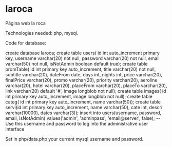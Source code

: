 # laroca
Página web la roca

Technologies needed: php, mysql.

Code for database:

create database laroca;
  create table users(
    id int auto_increment primary key,
    username varchar(20) not null,
    password varchar(20) not null,
    email varchar(50) not null,
    isNotAdmin boolean default true);
  create table promTable(
    id int primary key auto_increment,
    title varchar(20) not null,
    subtitle varchar(20),
    dateFrom date,
    days int,
    nights int,
    price varchar(20),
    finalPrice varchar(20),
    promo varchar(20),
    priority varchar(20),
    aeroline varchar(20),
    hotel varchar(20),
    placeFrom varchar(20),
    placeTo varchar(20),
    link varchar(20) default '#',
    image longblob not null);
  create table images(
    id int primary key auto_increment,
    image longblob not null);
  create table categ(
    id int primary key auto_increment,
    name varchar(50));
  create table servi(id int primary key auto_increment,
    name varchar(50),
    cate int,
    descri varchar(10000),
    dates varchar(3));
  insert into users(username, password, email, isNotAdmin)
    values('admin', 'adminpass', 'email@server', false);
  --Use this username and password to log into the administrative user interface

Set in php/data.php your current mysql username and password.
